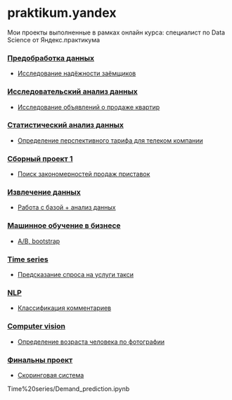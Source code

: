 # praktikum.yandex
Мои проекты выполненные в рамках онлайн курса: специалист по Data Science от Яндекс.практикума


### [Предобработка данных](/Customers%20Reliability%20Survey/)
* [Исследование надёжности заёмщиков](/Customers%20Reliability%20Survey/Pet_Project_1.ipynb)

### [Исследовательский анализ данных](/Survey%20of%20apartment%20advertisements/)
* [Исследование объявлений о продаже квартир](/Survey%20of%20apartment%20advertisements/Pet_project_2.ipynb)

### [Статистический анализ данных](/Statistical%20Data%20Analysis)
* [Определение перспективного тарифа для телеком компании](/Statistical%20Data%20Analysis/Pet_Project_3.ipynb)

### [Сборный проект 1](/Head_P1)
* [Поиск закономерностей продаж приставок](/Head_P1/Head_project_1.ipynb)

### [Извлечение данных](/Data%20mining)
* [Работа с базой + анализ данных](/Data%20mining/python%2BSQL.ipynb)

### [Машинное обучение в бизнесе](/ML%20in%20business)
* [A/B, bootstrap](/ML%20in%20business/A_B.ipynb)

### [Timе series](/Time%20series)
* [Предсказание спроса на услуги такси](/Time%20series/Demand_prediction.ipynb)

### [NLP](/NLP)
* [Классификация комментариев](/NLP/Toxic_comments.ipynb)

### [Computer vision](/Computer%20vision)
* [Определение возраста человека по фотографии](/Computer%20vision/Age%20by%20photo.ipynb)

### [Финальны проект](/Final%20project)
* [Скоринговая система](/Final%20project/Scoring.ipynb)

Time%20series/Demand_prediction.ipynb

